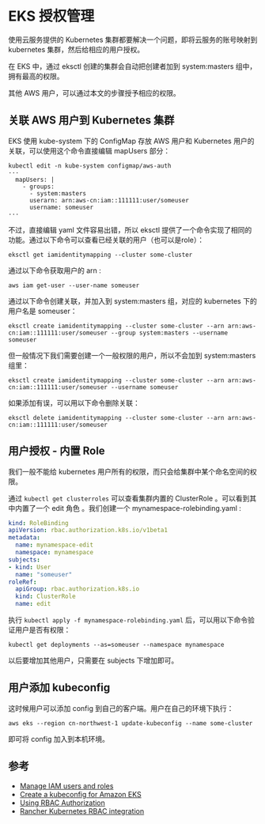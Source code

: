 # EKS 授权管理

使用云服务提供的 Kubernetes 集群都要解决一个问题，即将云服务的账号映射到 kubernetes 集群，然后给相应的用户授权。

在 EKS 中，通过 eksctl 创建的集群会自动把创建者加到 system:masters 组中，拥有最高的权限。

其他 AWS 用户，可以通过本文的步骤授予相应的权限。

## 关联 AWS 用户到 Kubernetes 集群

EKS 使用 kube-system 下的 ConfigMap 存放 AWS 用户和 Kubernetes 用户的关联，可以使用这个命令直接编辑 mapUsers 部分：

```
kubectl edit -n kube-system configmap/aws-auth
···
  mapUsers: |
    - groups:
      - system:masters
      userarn: arn:aws-cn:iam::111111:user/someuser
      username: someuser
···
```

不过，直接编辑 yaml 文件容易出错，所以 eksctl 提供了一个命令实现了相同的功能。通过以下命令可以查看已经关联的用户（也可以是role）：

```
eksctl get iamidentitymapping --cluster some-cluster
```

通过以下命令获取用户的 arn :

```
aws iam get-user --user-name someuser
```

通过以下命令创建关联，并加入到 system:masters 组，对应的 kubernetes 下的用户名是 someuser：

```
eksctl create iamidentitymapping --cluster some-cluster --arn arn:aws-cn:iam::111111:user/someuser --group system:masters --username someuser
```

但一般情况下我们需要创建一个一般权限的用户，所以不会加到 system:masters 组里：

```
eksctl create iamidentitymapping --cluster some-cluster --arn arn:aws-cn:iam::111111:user/someuser --username someuser
```

如果添加有误，可以用以下命令删除关联：

```
eksctl delete iamidentitymapping --cluster some-cluster --arn arn:aws-cn:iam::111111:user/someuser
```

## 用户授权 - 内置 Role

我们一般不能给 kubernetes 用户所有的权限，而只会给集群中某个命名空间的权限。

通过 ```kubectl get clusterroles``` 可以查看集群内置的 ClusterRole 。可以看到其中内置了一个 edit 角色 。我们创建一个 mynamespace-rolebinding.yaml :

```yaml
kind: RoleBinding
apiVersion: rbac.authorization.k8s.io/v1beta1
metadata:
  name: mynamespace-edit
  namespace: mynamespace
subjects:
- kind: User
  name: "someuser"
roleRef:
  apiGroup: rbac.authorization.k8s.io
  kind: ClusterRole
  name: edit
```

执行 ```kubectl apply -f mynamespace-rolebinding.yaml``` 后，可以用以下命令验证用户是否有权限：

```
kubectl get deployments --as=someuser --namespace mynamespace
```

以后要增加其他用户，只需要在 subjects 下增加即可。

## 用户添加 kubeconfig

这时候用户可以添加 config 到自己的客户端。用户在自己的环境下执行：

```
aws eks --region cn-northwest-1 update-kubeconfig --name some-cluster
```

即可将 config 加入到本机环境。

## 参考

* [Manage IAM users and roles](https://eksctl.io/usage/iam-identity-mappings/)
* [Create a kubeconfig for Amazon EKS](https://docs.aws.amazon.com/eks/latest/userguide/create-kubeconfig.html)
* [Using RBAC Authorization](https://kubernetes.io/docs/reference/access-authn-authz/rbac/)
* [Rancher Kubernetes RBAC integration](https://rancher.com/docs/rancher/v1.6/en/kubernetes/rbac/)